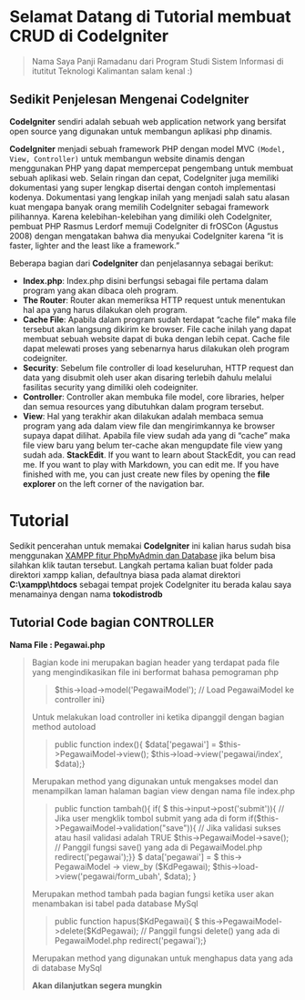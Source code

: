# Selamat Datang di Tutorial membuat CRUD di CodeIgniter
> Nama Saya Panji Ramadanu dari Program Studi Sistem Informasi di itutitut Teknologi Kalimantan salam kenal :)

## Sedikit Penjelesan Mengenai CodeIgniter
**CodeIgniter** sendiri adalah sebuah web application network yang bersifat open source yang digunakan untuk membangun aplikasi php dinamis. 

**CodeIgniter** menjadi sebuah framework PHP dengan model MVC `(Model, View, Controller)` untuk membangun website dinamis dengan menggunakan PHP yang dapat mempercepat pengembang untuk membuat sebuah aplikasi web. Selain ringan dan cepat, CodeIgniter juga memiliki dokumentasi yang super lengkap disertai dengan contoh implementasi kodenya. Dokumentasi yang lengkap inilah yang menjadi salah satu alasan kuat mengapa banyak orang memilih CodeIgniter sebagai framework pilihannya. Karena kelebihan-kelebihan yang dimiliki oleh CodeIgniter, pembuat PHP Rasmus Lerdorf memuji CodeIgniter di frOSCon (Agustus 2008) dengan mengatakan bahwa dia menyukai CodeIgniter karena “it is faster, lighter and the least like a framework.”

Beberapa bagian dari **CodeIgniter** dan penjelasannya sebagai berikut:

-   **Index.php**: Index.php disini berfungsi sebagai file pertama dalam program yang akan dibaca oleh program.
-   **The Router**: Router akan memeriksa HTTP request untuk menentukan hal apa yang harus dilakukan oleh program.
-   **Cache File**: Apabila dalam program sudah terdapat “cache file” maka file tersebut akan langsung dikirim ke browser. File cache inilah yang dapat membuat sebuah website dapat di buka dengan lebih cepat. Cache file dapat melewati proses yang sebenarnya harus dilakukan oleh program codeigniter.
-   **Security**: Sebelum file controller di load keseluruhan, HTTP request dan data yang disubmit oleh user akan disaring terlebih dahulu melalui fasilitas security yang dimiliki oleh codeigniter.
-   **Controller**: Controller akan membuka file model, core libraries, helper dan semua resources yang dibutuhkan dalam program tersebut.
-   **View**: Hal yang terakhir akan dilakukan adalah membaca semua program yang ada dalam view file dan mengirimkannya ke browser supaya dapat dilihat. Apabila file view sudah ada yang di “cache” maka file view baru yang belum ter-cache akan mengupdate file view yang sudah ada.
**StackEdit**. If you want to learn about StackEdit, you can read me. If you want to play with Markdown, you can edit me. If you have finished with me, you can just create new files by opening the **file explorer** on the left corner of the navigation bar.

# Tutorial 
Sedikit pencerahan untuk memakai **CodeIgniter** ini kalian harus sudah bisa menggunakan [XAMPP fitur PhpMyAdmin dan Database](https://www.duniailkom.com/tutorial-php-mysql-cara-menjalankan-mysql-dan-php-menggunakan-xampp/) jika belum bisa silahkan klik tautan tersebut. Langkah pertama kalian buat folder pada direktori xampp kalian, defaultnya biasa pada alamat direktori **C:\xampp\htdocs** sebagai tempat projek CodeIgniter itu berada kalau saya menamainya dengan nama **tokodistrodb**

## Tutorial Code bagian CONTROLLER
**Nama File : Pegawai.php**
> <?php if ( ! defined('BASEPATH')) exit('No direct script access allowed');
Bagian kode ini merupakan bagian header yang terdapat pada file yang mengindikasikan file ini berformat bahasa pemograman php

>$this->load->model('PegawaiModel'); // Load PegawaiModel ke controller ini}
>
Untuk melakukan load controller ini ketika dipanggil dengan bagian method autoload

> public function index(){
		$data['pegawai'] = $this->PegawaiModel->view();
		$this->load->view('pegawai/index', $data);}
		
Merupakan method yang digunakan untuk mengakses model dan menampilkan laman halaman bagian view dengan nama file index.php

> 	public function tambah(){
		if( $ this->input->post('submit')){ // Jika user mengklik tombol submit yang ada di form
			if($this->PegawaiModel->validation("save")){ // Jika validasi sukses atau hasil validasi adalah TRUE
				$this->PegawaiModel->save(); // Panggil fungsi save() yang ada di PegawaiModel.php
				redirect('pegawai');}}
> 	$ data['pegawai'] = $ this-> PegawaiModel -> view_by ($KdPegawai);
		$this->load->view('pegawai/form_ubah', $data);
	}
		
Merupakan method tambah pada bagian fungsi ketika user akan menambakan isi tabel pada database MySql

> public function hapus($KdPegawai){
		$ this->PegawaiModel->delete($KdPegawai); // Panggil fungsi delete() yang ada di PegawaiModel.php
		redirect('pegawai');}

Merupakan method yang digunakan untuk menghapus data yang ada di database MySql


**Akan dilanjutkan segera mungkin**
